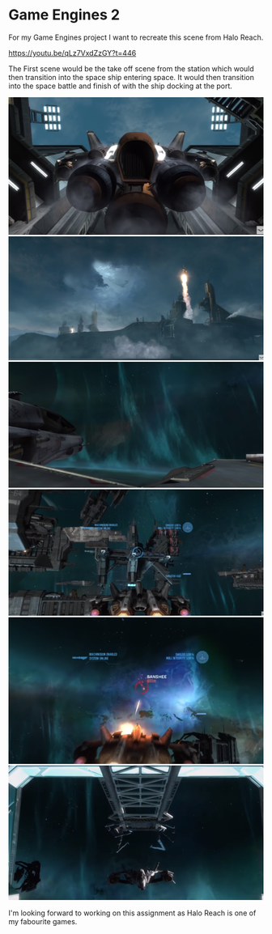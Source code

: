 # Game Engines 2
For my Game Engines project I want to recreate this scene from Halo Reach.

https://youtu.be/qLz7VxdZzGY?t=446

The First scene would be the take off scene from the station which would then transition into the space ship entering space. It would then transition into the space battle and finish of with the ship docking at the port.

![](https://github.com/PapaJepo/Game-Engines-2/blob/master/Images/StoryBoard1.PNG)
![](https://github.com/PapaJepo/Game-Engines-2/blob/master/Images/StoryBoard2.PNG)
![](https://github.com/PapaJepo/Game-Engines-2/blob/master/Images/StoryBoard3.PNG)
![](https://github.com/PapaJepo/Game-Engines-2/blob/master/Images/StoryBoard4.PNG)
![](https://github.com/PapaJepo/Game-Engines-2/blob/master/Images/StoryBoard5.PNG)
![](https://github.com/PapaJepo/Game-Engines-2/blob/master/Images/StoryBoard6.PNG)

I'm looking forward to working on this assignment as Halo Reach is one of my fabourite games.
